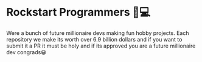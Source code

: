 # Rockstart Programmers 🤘💻

Were a bunch of future millionaire devs making fun hobby projects. Each repository we make its worth over 6.9 billion dollars and if you want to submit it a PR it must be holy and if its approved you are a future millionaire dev congrads😀
